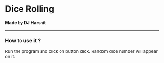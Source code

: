 <!-- Readme File -->

# Dice Rolling

#### Made by DJ Harshit

---

### How to use it ?

Run the program and click on button click.
Random dice number will appear on it.